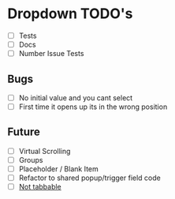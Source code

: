 # Dropdown TODO's

- [ ] Tests
- [ ] Docs
- [ ] Number Issue Tests

## Bugs

- [ ] No initial value and you cant select
- [ ] First time it opens up its in the wrong position

## Future

- [ ] Virtual Scrolling
- [ ] Groups
- [ ] Placeholder / Blank Item
- [ ] Refactor to shared popup/trigger field code
- [ ] [Not tabbable](https://main-enterprise.demo.design.infor.com/components/dropdown/example-readonly.html)

